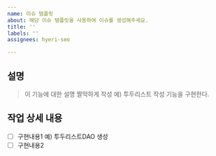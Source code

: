 ```yaml
---
name: 이슈 템플릿
about: 해당 이슈 템플릿을 사용하여 이슈를 생성해주세요.
title: ''
labels: ''
assignees: hyeri-seo

---
```


## 설명
> 이 기능에 대한 설명 짤막하게 작성 예) 투두리스트 작성 기능을 구현한다.

## 작업 상세 내용
- [ ] 구현내용1 예) 투두리스트DAO 생성
- [ ] 구현내용2
